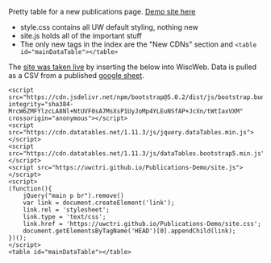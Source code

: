 Pretty table for a new publications page. [Demo site here](https://uwctri.github.io/Publications-Demo/)

* style.css contains all UW default styling, nothing new
* site.js holds all of the important stuff
* The only new tags in the index are the "New CDNs" section and `<table id="mainDataTable"></table>`

The [site was taken live](https://ctri.wisc.edu/researchers/uw-ctri-research-papers/) by inserting the below into WiscWeb. Data is pulled as a CSV from a published [google sheet](https://docs.google.com/spreadsheets/d/e/2PACX-1vT6OITFMbQ5y4dDwRdcPZCoMY6Kp2lGyBZb8kS8hKVCyIq6ItYBXQR-rUByrClzUwEFum7FPCd-L0ya/pub?gid=1937609001&single=true&output=csv).

```
<script src="https://cdn.jsdelivr.net/npm/bootstrap@5.0.2/dist/js/bootstrap.bundle.min.js" integrity="sha384-MrcW6ZMFYlzcLA8Nl+NtUVF0sA7MsXsP1UyJoMp4YLEuNSfAP+JcXn/tWtIaxVXM" crossorigin="anonymous"></script>
<script src="https://cdn.datatables.net/1.11.3/js/jquery.dataTables.min.js"></script>
<script src="https://cdn.datatables.net/1.11.3/js/dataTables.bootstrap5.min.js"></script>
<script src="https://uwctri.github.io/Publications-Demo/site.js"></script>
<script>
(function(){
    jQuery("main p br").remove()
    var link = document.createElement('link'); 
    link.rel = 'stylesheet'; 
    link.type = 'text/css';
    link.href = 'https://uwctri.github.io/Publications-Demo/site.css'; 
    document.getElementsByTagName('HEAD')[0].appendChild(link); 
})();
</script>
<table id="mainDataTable"></table>
```
